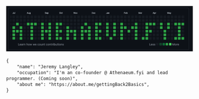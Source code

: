 <img src="./athenaeum.png" alt="athenaeum graphic">

    {
        "name": "Jeremy Langley",
        "occupation": "I'm an co-founder @ Athenaeum.fyi and lead programmer. (Coming soon)",
        "about me": "https://about.me/gettingBack2Basics",
    }